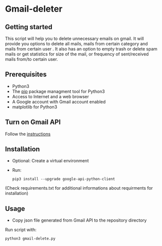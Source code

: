 # Gmail-deleter

Getting started
---------------

This script will help you to delete unnecessary emails on gmail. It will provide you options to delete all mails, mails from certain category and mails from certain user . It also has an option to empty trash or delete spam mails or get statistics for size of the mail, or frequency of sent/received mails from/to certain user.


Prerequisites
-------------

 - Python3 
 - The [pip](https://pypi.python.org/pypi/pip) package managment tool for Python3
 - Access to Internet and a web browser
 - A Google account with Gmail account enabled
 - matplotlib for Python3 


Turn on Gmail API
-----------------

Follow the [instructions](https://developers.google.com/gmail/api/quickstart/python#step_1_turn_on_the_api_name)

Installation
------------

 - Optional: Create a virtual environment 
 
 - Run: 
   
   `pip3 install --upgrade google-api-python-client`
    

(Check requirements.txt for additional informations about requirments for installation)

Usage
-----

 - Copy json file generated from Gmail API to the repository directory 


Run script with:

`python3 gmail-delete.py`

